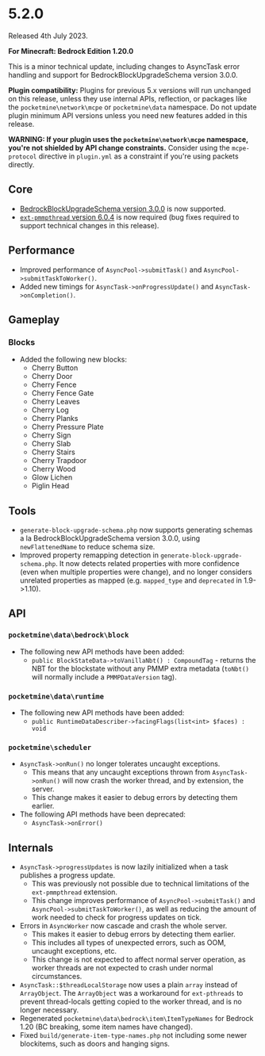 # 5.2.0
Released 4th July 2023.

**For Minecraft: Bedrock Edition 1.20.0**

This is a minor technical update, including changes to AsyncTask error handling and support for BedrockBlockUpgradeSchema version 3.0.0.

**Plugin compatibility:** Plugins for previous 5.x versions will run unchanged on this release, unless they use internal APIs, reflection, or packages like the `pocketmine\network\mcpe`  or `pocketmine\data` namespace.
Do not update plugin minimum API versions unless you need new features added in this release.

**WARNING: If your plugin uses the `pocketmine\network\mcpe` namespace, you're not shielded by API change constraints.**
Consider using the `mcpe-protocol` directive in `plugin.yml` as a constraint if you're using packets directly.

## Core
- [BedrockBlockUpgradeSchema version 3.0.0](https://github.com/pmmp/BedrockBlockUpgradeSchema/releases/tag/3.0.0) is now supported.
- [`ext-pmmpthread` version 6.0.4](https://github.com/pmmp/ext-pmmpthread/releases/tag/6.0.4) is now required (bug fixes required to support technical changes in this release).

## Performance
- Improved performance of `AsyncPool->submitTask()` and `AsyncPool->submitTaskToWorker()`.
- Added new timings for `AsyncTask->onProgressUpdate()` and `AsyncTask->onCompletion()`.

## Gameplay
### Blocks
- Added the following new blocks:
  - Cherry Button
  - Cherry Door
  - Cherry Fence
  - Cherry Fence Gate
  - Cherry Leaves
  - Cherry Log
  - Cherry Planks
  - Cherry Pressure Plate
  - Cherry Sign
  - Cherry Slab
  - Cherry Stairs
  - Cherry Trapdoor
  - Cherry Wood
  - Glow Lichen
  - Piglin Head

## Tools
- `generate-block-upgrade-schema.php` now supports generating schemas a la BedrockBlockUpgradeSchema version 3.0.0, using `newFlattenedName` to reduce schema size.
- Improved property remapping detection in `generate-block-upgrade-schema.php`. It now detects related properties with more confidence (even when multiple properties were change), and no longer considers unrelated properties as mapped (e.g. `mapped_type` and `deprecated` in 1.9->1.10).

## API
### `pocketmine\data\bedrock\block`
- The following new API methods have been added:
  - `public BlockStateData->toVanillaNbt() : CompoundTag` - returns the NBT for the blockstate without any PMMP extra metadata (`toNbt()` will normally include a `PMMPDataVersion` tag).

### `pocketmine\data\runtime`
- The following new API methods have been added:
  - `public RuntimeDataDescriber->facingFlags(list<int> $faces) : void`

### `pocketmine\scheduler`
- `AsyncTask->onRun()` no longer tolerates uncaught exceptions.
  - This means that any uncaught exceptions thrown from `AsyncTask->onRun()` will now crash the worker thread, and by extension, the server.
  - This change makes it easier to debug errors by detecting them earlier.
- The following API methods have been deprecated:
  - `AsyncTask->onError()`

## Internals
- `AsyncTask->progressUpdates` is now lazily initialized when a task publishes a progress update.
  - This was previously not possible due to technical limitations of the `ext-pmmpthread` extension.
  - This change improves performance of `AsyncPool->submitTask()` and `AsyncPool->submitTaskToWorker()`, as well as reducing the amount of work needed to check for progress updates on tick.
- Errors in `AsyncWorker` now cascade and crash the whole server.
  - This makes it easier to debug errors by detecting them earlier.
  - This includes all types of unexpected errors, such as OOM, uncaught exceptions, etc.
  - This change is not expected to affect normal server operation, as worker threads are not expected to crash under normal circumstances.
- `AsyncTask::$threadLocalStorage` now uses a plain `array` instead of `ArrayObject`. The `ArrayObject` was a workaround for `ext-pthreads` to prevent thread-locals getting copied to the worker thread, and is no longer necessary.
- Regenerated `pocketmine\data\bedrock\item\ItemTypeNames` for Bedrock 1.20 (BC breaking, some item names have changed).
- Fixed `build/generate-item-type-names.php` not including some newer blockitems, such as doors and hanging signs.
